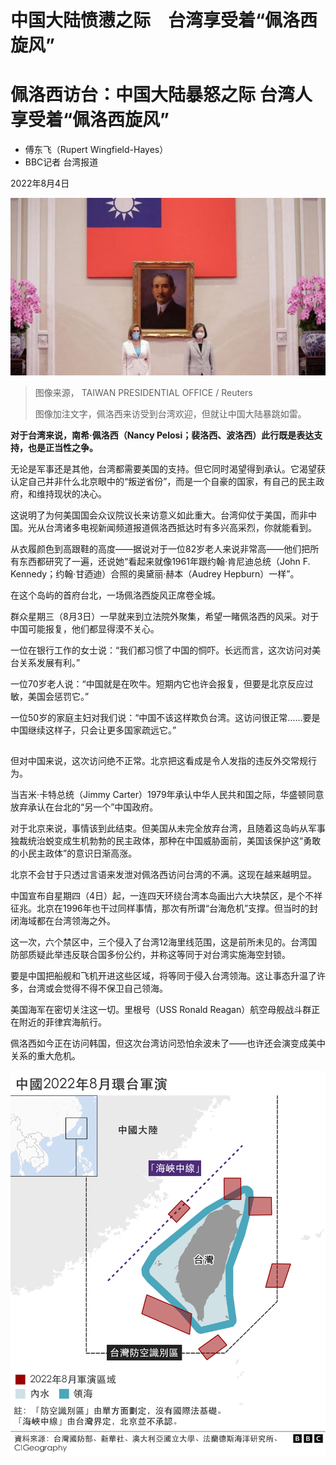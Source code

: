 # 中国大陆愤懑之际　台湾享受着“佩洛西旋风”

#  佩洛西访台：中国大陆暴怒之际 台湾人享受着“佩洛西旋风”

  * 傅东飞（Rupert Wingfield-Hayes） 
  * BBC记者 台湾报道 

2022年8月4日

![佩洛西（左）与蔡英文（右）在台湾总统府会晤（台湾总统府发放图片3/8/2022）](_126194659_8c0e81ad-474a-4e6c-be08-eea91c55a199.jpg)

> 图像来源，  TAIWAN PRESIDENTIAL OFFICE / Reuters
>
> 图像加注文字，佩洛西来访受到台湾欢迎，但就让中国大陆暴跳如雷。

**对于台湾来说，南希·佩洛西（Nancy Pelosi；裴洛西、波洛西）此行既是表达支持，也是正当性之争。**

无论是军事还是其他，台湾都需要美国的支持。但它同时渴望得到承认。它渴望获认定自己并非什么北京眼中的“叛逆省份”，而是一个自豪的国家，有自己的民主政府，和维持现状的决心。

这说明了为何美国国会众议院议长来访意义如此重大。台湾仰仗于美国，而非中国。光从台湾诸多电视新闻频道报道佩洛西抵达时有多兴高采烈，你就能看到。

从衣履颜色到高跟鞋的高度——据说对于一位82岁老人来说非常高——他们把所有东西都研究了一遍，还说她“看起来就像1961年跟约翰·肯尼迪总统（John F. Kennedy；约翰·甘迺迪）合照的奥黛丽·赫本（Audrey Hepburn）一样”。

在这个岛屿的首府台北，一场佩洛西旋风正席卷全城。

群众星期三（8月3日）一早就来到立法院外聚集，希望一睹佩洛西的风采。对于中国可能报复，他们都显得漠不关心。

一位在银行工作的女士说：“我们都习惯了中国的恫吓。长远而言，这次访问对美台关系发展有利。”

一位70岁老人说：“中国就是在吹牛。短期内它也许会报复，但要是北京反应过敏，美国会惩罚它。”

一位50岁的家庭主妇对我们说：“中国不该这样欺负台湾。这访问很正常……要是中国继续这样子，只会让更多国家疏远它。”


## 

但对中国来说，这次访问绝不正常。北京把这看成是令人发指的违反外交常规行为。

当吉米·卡特总统（Jimmy Carter）1979年承认中华人民共和国之际，华盛顿同意放弃承认在台北的“另一个”中国政府。

对于北京来说，事情该到此结束。但美国从未完全放弃台湾，且随着这岛屿从军事独裁统治蜕变成生机勃勃的民主政体，那种在中国威胁面前，美国该保护这“勇敢的小民主政体”的意识日渐高涨。

北京不会甘于只透过言语来发泄对佩洛西访问台湾的不满。这现在越来越明显。

中国宣布自星期四（4日）起，一连四天环绕台湾本岛画出六大块禁区，是个不祥征兆。北京在1996年也干过同样事情，那次有所谓“台海危机”支撑。但当时的封闭海域都在台湾领海之外。

这一次，六个禁区中，三个侵入了台湾12海里线范围，这是前所未见的。台湾国防部质疑此举违反联合国多份公约，并称这等同于对台湾实施海空封锁。

要是中国把船舰和飞机开进这些区域，将等同于侵入台湾领海。这让事态升温了许多，台湾或会觉得不得不保卫自己领海。

美国海军在密切关注这一切。里根号（USS Ronald Reagan）航空母舰战斗群正在附近的菲律宾海航行。

佩洛西如今正在访问韩国，但这次台湾访问恐怕余波未了——也许还会演变成美中关系的重大危机。

![地图：中国2022年8月环台军演](_126193938_china_latest_military_exercise_2022__640_chinese-nc-2x-nc.png)


